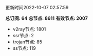 更新时间2022-10-07 02:57:59

**总订阅: 64**
**总节点: 8611**
**有效节点: 2007**
- v2ray节点: 1801
- ssr节点: 2
- trojan节点: 85
- ss节点: 119
